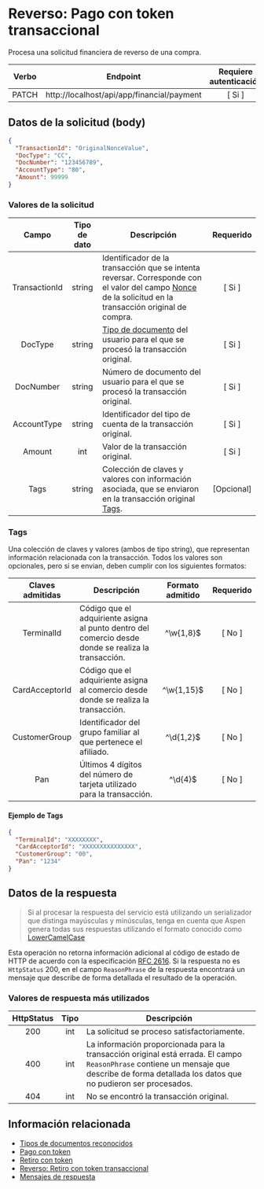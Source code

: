 # Reverso: Pago con token transaccional

Procesa una solicitud financiera de reverso de una compra.

| Verbo | Endpoint                                      | Requiere autenticación |
| :---: | --------------------------------------------- | :--------------------: |
| PATCH  | http://localhost/api/app/financial/payment |          [ Si ]           |

[^Segmentos de URL]: La información entre corchetes en la URL se denomina segmentos de URL y aplican solo para algunas operaciones. Cuando aparezcan en un ejemplo, deben ser reemplazados por sus valores correspondientes omitiendo los corchetes. Por ejemplo, sin en la URL de ejemplo apareciera http://localhost/api/operation/value/{value}, para establecer el valor de  `value` en la solicitud a la cadena `abc`, la URL final se vería de la siguiente forma: http://localhost/api/operation/value/abc 

## Datos de la solicitud (body)

```json
{
  "TransactionId": "OriginalNonceValue",
  "DocType": "CC",
  "DocNumber": "123456789",
  "AccountType": "80",
  "Amount": 99999
}
```

### Valores de la solicitud

Campo | Tipo de dato | Descripción | Requerido
:---: | :--------: | ------------ | :-----:
TransactionId | string | Identificador de la transacción que se intenta reversar. Corresponde con el valor del campo [Nonce](JWT-Request#Nonce) de la solicitud en la transacción original de compra. | [ Si ]
DocType | string | [Tipo de documento](Inquiries-CustomerAccounts.md#DocTypes) del usuario para el que se procesó la transacción original. | [ Si ]
DocNumber | string | Número de documento del usuario para el que se procesó la transacción original. | [ Si ]
AccountType | string | Identificador del tipo de cuenta de la transacción original. | [ Si ]
Amount | int | Valor de la transacción original. | [ Si ]
Tags | string | Colección de claves y valores con información asociada, que se enviaron en la transacción original [Tags](#tags). | [Opcional]

<a name="Tags"></a>
### Tags
Una colección de claves y valores (ambos de tipo string), que representan información relacionada con la transacción. Todos los valores son opcionales, pero si se envian, deben cumplir con los siguientes formatos:

Claves admitidas | Descripción | Formato admitido | Requerido
:---: | -------- | :---: | :-----:  
TerminalId | Código que el adquiriente asigna al punto dentro del comercio desde donde se realiza la transacción. | ^\w{1,8}$ | [ No ]
CardAcceptorId | Código que el adquiriente asigna al comercio desde donde se realiza la transacción. | ^\w{1,15}$ | [ No ]
CustomerGroup | Identificador del grupo familiar al que pertenece el afiliado. | ^\d{1,2}$ | [ No ]
Pan | Últimos 4 dígitos del número de tarjeta utilizado para la transacción. | ^\d{4}$ | [ No ]

#### Ejemplo de Tags

```json
{
  "TerminalId": "XXXXXXXX",
  "CardAcceptorId": "XXXXXXXXXXXXXXX",
  "CustomerGroup": "00",
  "Pan": "1234"
}
```

## Datos de la respuesta

> Si al procesar la respuesta del servicio está utilizando un serializador que distinga mayúsculas y minúsculas, tenga en cuenta que Aspen genera todas sus respuestas utilizando el formato conocido como [LowerCamelCase](https://en.wikipedia.org/wiki/Camel_case)

Esta operación no retorna información adicional al código de estado de HTTP de acuerdo con la especificación [RFC 2616](https://www.w3.org/Protocols/rfc2616/rfc2616-sec10.html). Si la respuesta no es `HttpStatus` 200, en el campo  `ReasonPhrase` de la respuesta encontrará un mensaje que describe de forma detallada el resultado de la operación.

### Valores de respuesta más utilizados

HttpStatus | Tipo | Descripción
:---: | :--------: | ------------
200 | int | La solicitud se proceso satisfactoriamente.
400 | int | La información proporcionada para la transacción original está errada. El campo `ReasonPhrase` contiene un mensaje que describe de forma detallada los datos que no pudieron ser procesados.
404 | int | No se encontró la transacción original.

## Información relacionada

- [Tipos de documentos reconocidos](Inquiries-CustomerAccounts.md#DocTypes)
- [Pago con token](Perform-Payment.md)
- [Retiro con token](Perform-Withdrawal.md)
- [Reverso: Retiro con token transaccional](Perform-Withdrawal-Reversal.md)
- [Mensajes de respuesta](Responses.md)